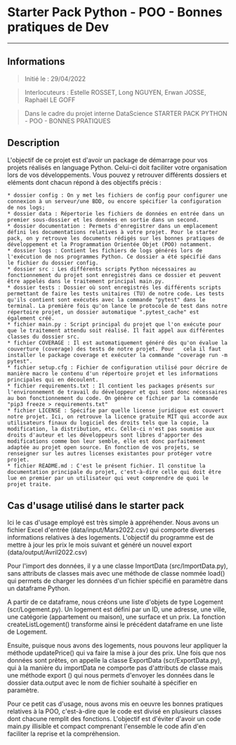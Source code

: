 # Starter Pack Python - POO - Bonnes pratiques de Dev
***

## Informations
> Initié le : 29/04/2022

> Interlocuteurs : Estelle ROSSET, Long NGUYEN, Erwan JOSSE, Raphaël LE GOFF

> Dans le cadre du projet interne DataScience STARTER PACK PYTHON - POO - BONNES PRATIQUES


## Description
L'objectif de ce projet est d'avoir un package de démarrage pour vos projets réalisés en language Python.
Celui-ci doit faciliter votre organisation lors de vos développements.
Vous pouvez y retrouver différents dossiers et eléments dont chacun répond à des objectifs précis :

    * dossier config : On y met les fichiers de config pour configurer une connexion à un serveur/une BDD, ou encore spécifier la configuration de nos logs;
    * dossier data : Répertorie les fichiers de données en entrée dans un premier sous-dossier et les données en sortie dans un second.
    * dossier documentation : Permets d'enregistrer dans un emplacement défini les documentations relatives à votre projet. Pour le starter pack, on y retrouve les documents rédigés sur les bonnes pratiques de développement et la Programmation Orientée Objet (POO) notamment.
    * dossier logs : Contient les fichiers de logs générés lors de l'exécution de nos programmes Python. Ce dossier a été spécifié dans le fichier du dossier config.
    * dossier src : Les différents scripts Python nécessaires au fonctionnement du projet sont enregistrés dans ce dossier et peuvent être appelés dans le traitement principal main.py.
    * dossier tests : Dossier où sont enregistrés les différents scripts permettant de faire les tests unitaires (TU) de notre code. Les tests qu'ils contient sont exécutés avec la commande "pytest" dans le terminal. La première fois qu'on lance le protocole de test dans notre répertoire projet, un dossier automatique ".pytest_cache" est également créé.
    * fichier main.py : Script principal du projet que l'on exécute pour que le traitement attendu soit réalisé. Il fait appel aux différentes classes du dossier src.
    * fichier COVERAGE : Il est automatiquement généré dès qu'on évalue la couverture (coverage) des tests de notre projet. Pour   cela il faut installer le package coverage et exécuter la commande "coverage run -m pytest".
    * fichier setup.cfg : Fichier de configuration utilisé pour décrire de manière macro le contenu d'un répertoire projet et les informations principales qui en découlent.
    * fichier requirements.txt : Il contient les packages présents sur l'environnement de travail du développeur et qui sont donc nécessaires au bon fonctionnement du code. On génère ce fichier par la commande "pip3 freeze > requirements.txt"
    * fichier LICENSE : Spécifie par quelle license juridique est couvert notre projet. Ici, on retrouve la licence gratuite MIT qui accorde aux utilisateurs finaux du logiciel des droits tels que la copie, la modification, la distribution, etc. Celle-ci n'est pas soumise aux droits d'auteur et les développeurs sont libres d'apporter des modifications comme bon leur semble, elle est donc parfaitement adaptée au projet open source. En fonction de vos projets, se renseigner sur les autres licenses existantes pour protéger votre projet. 
    * fichier README.md : C'est le présent fichier. Il constitue la documentation principale du projet, c'est-à-dire celle qui doit être lue en premier par un utilisateur qui veut comprendre de quoi le projet traite.

## Cas d'usage utilisé dans le starter pack

Ici le cas d'usage employé est très simple à appréhender.
Nous avons un fichier Excel d'entrée (data/input/Mars2022.csv) qui comporte diverses informations relatives à des logements.
L'objectif du programme est de mettre à jour les prix le mois suivant et généré un nouvel export (data/output/Avril2022.csv)

Pour l'import des données, il y a une classe ImportData (src/ImportData.py), sans attributs de classes mais avec une méthode de classe nommée load() qui permets de charger les données d'un fichier spécifié en paramètre dans un dataframe Python.

A partir de ce dataframe, nous créons une liste d'objets de type Logement (scr/Logement.py). Un logement est défini par un ID, une adresse, une ville, une catégorie (appartement ou maison), une surface et un prix. La fonction createListLogement() transforme ainsi le précédent dataframe en une liste de Logement.

Ensuite, puisque nous avons des logements, nous pouvons leur appliquer la méthode updatePrice() qui va faire la mise à jour des prix.
Une fois que nos données sont prêtes, on appelle la classe ExportData (scr/ExportData.py), qui à la manière du importData ne comporte pas d'attributs de classe mais une méthode export () qui nous permets d'envoyer les données dans le dossier data.output avec le nom de fichier souhaité à spécifier en paramètre. 

Pour ce petit cas d'usage, nous avons mis en oeuvre les bonnes pratiques relatives à la POO, c'est-à-dire que le code est divisé en plusieurs classes dont chacune remplit des fonctions. L'objectif est d'éviter d'avoir un code main.py illisible et compact comprenant l'ensemble le code afin d'en faciliter la reprise et la compréhension.

    

